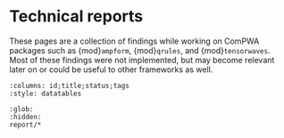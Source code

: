 # Technical reports

These pages are a collection of findings while working on ComPWA packages such as
{mod}`ampform`, {mod}`qrules`, and {mod}`tensorwaves`. Most of these findings were not
implemented, but may become relevant later on or could be useful to other frameworks as
well.

<!-- cspell:ignore datatables needtable -->

```{needtable}
:columns: id;title;status;tags
:style: datatables
```

```{toctree}
:glob:
:hidden:
report/*
```
